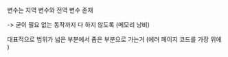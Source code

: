 변수는 지역 변수와 전역 변수 존재 

-> 굳이 필요 없는 동작까지 다 하지 않도록 (메모리 낭비)

대표적으로 범위가 넓은 부분에서 좁은 부분으로 가는거 (에러 페이지 코드를 가장 위에  )
